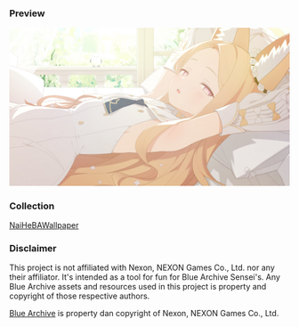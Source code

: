 ### Preview

![CH0070_home_Dummy_0.023533267271516722](./assets/CH0070_home_Dummy_0.023533267271516722.png)



### Collection

[NaiHeBAWallpaper](https://github.com/NaiHeBAWallpaper/NaiHeBAWallpaper)



### Disclaimer

This project is not affiliated with Nexon, NEXON Games Co., Ltd. nor any their affiliator.
It's intended as a tool for fun for Blue Archive Sensei's. Any Blue Archive assets and resources used in this project is property and copyright of those respective authors.

[Blue Archive](https://bluearchive.nexon.com/ "Visit Blue Archive official website") is property dan copyright of Nexon, NEXON Games Co., Ltd.